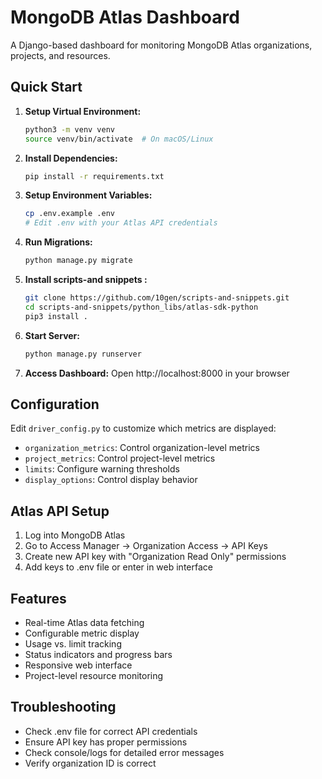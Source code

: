 # MongoDB Atlas Dashboard

A Django-based dashboard for monitoring MongoDB Atlas organizations, projects, and resources.

## Quick Start

1. **Setup Virtual Environment:**
   ```bash
   python3 -m venv venv
   source venv/bin/activate  # On macOS/Linux
   ```

2. **Install Dependencies:**
   ```bash
   pip install -r requirements.txt
   ```

3. **Setup Environment Variables:**
   ```bash
   cp .env.example .env
   # Edit .env with your Atlas API credentials
   ```

4. **Run Migrations:**
   ```bash
   python manage.py migrate
   ```

4. **Install scripts-and snippets :**
   ```bash
   git clone https://github.com/10gen/scripts-and-snippets.git
   cd scripts-and-snippets/python_libs/atlas-sdk-python 
   pip3 install .

   ```

5. **Start Server:**
   ```bash
   python manage.py runserver
   ```

6. **Access Dashboard:**
   Open http://localhost:8000 in your browser

## Configuration

Edit `driver_config.py` to customize which metrics are displayed:

- `organization_metrics`: Control organization-level metrics
- `project_metrics`: Control project-level metrics  
- `limits`: Configure warning thresholds
- `display_options`: Control display behavior

## Atlas API Setup

1. Log into MongoDB Atlas
2. Go to Access Manager → Organization Access → API Keys
3. Create new API key with "Organization Read Only" permissions
4. Add keys to .env file or enter in web interface

## Features

- Real-time Atlas data fetching
- Configurable metric display
- Usage vs. limit tracking
- Status indicators and progress bars
- Responsive web interface
- Project-level resource monitoring

## Troubleshooting

- Check .env file for correct API credentials
- Ensure API key has proper permissions
- Check console/logs for detailed error messages
- Verify organization ID is correct
